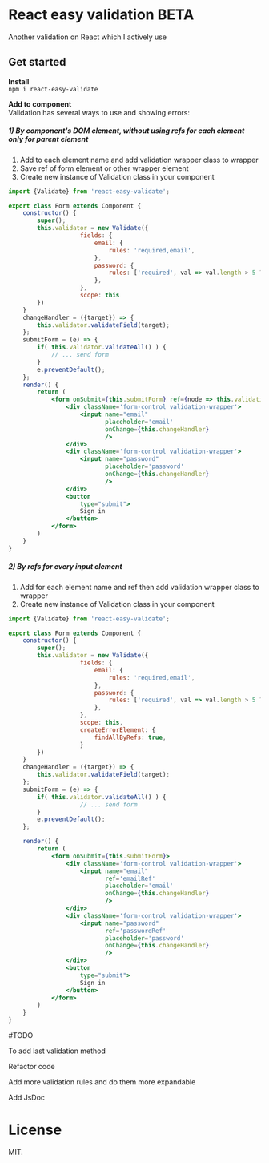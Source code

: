 # React easy validation BETA



Another validation on React which I actively use 


## Get started

**Install**  
`
npm i react-easy-validate
`

**Add to component**  
Validation has several ways to use and showing errors:

##### 1) By component's DOM element, without using refs for each element only for parent element

1. Add to each element name and add validation wrapper class to wrapper
2. Save ref of form element or other wrapper element
3. Create new instance of Validation class in your component
 	
```jsx harmony
import {Validate} from 'react-easy-validate';

export class Form extends Component {
	constructor() {
	    super();
	    this.validator = new Validate({
	                fields: {
                        email: {
                            rules: 'required,email',
                        },
                        password: {
                            rules: ['required', val => val.length > 5 ? true : 'Password is incorrect'],
                        },
                    },
                    scope: this
	    })
	}
	changeHandler = ({target}) => {
	    this.validator.validateField(target);
	};
    submitForm = (e) => {
        if( this.validator.validateAll() ) {
            // ... send form
        }
        e.preventDefault();
    };
	render() {
		return (
			<form onSubmit={this.submitForm} ref={node => this.validationNode = node}>
				<div className='form-control validation-wrapper'>
					<input name="email"
						   placeholder='email'
						   onChange={this.changeHandler}
						   />
				</div>
				<div className='form-control validation-wrapper'>
					<input name="password"
						   placeholder='password'
						   onChange={this.changeHandler}
						   />
				</div>
				<button
					type="submit">
					Sign in
				</button>
			</form>
		)
	}
}
```
##### 2) By refs for every input element

1. Add for each element name and ref then add validation wrapper class to wrapper
2. Create new instance of Validation class in your component

```jsx harmony
import {Validate} from 'react-easy-validate';

export class Form extends Component {
	constructor() {
	    super();
	    this.validator = new Validate({
	                fields: {
                        email: {
                            rules: 'required,email',
                        },
                        password: {
                            rules: ['required', val => val.length > 5 ? true : 'Password is incorrect'],
                        },
                    },
                    scope: this,
                    createErrorElement: {
                    	findAllByRefs: true,
                    }
	    })
	}
	changeHandler = ({target}) => {
	    this.validator.validateField(target);
	};
    submitForm = (e) => {
        if( this.validator.validateAll() ) {
                    // ... send form
        }
        e.preventDefault();
    };

	render() {
		return (
			<form onSubmit={this.submitForm}>
				<div className='form-control validation-wrapper'>
					<input name="email"
						   ref='emailRef'
						   placeholder='email'
						   onChange={this.changeHandler}
						   />
				</div>
				<div className='form-control validation-wrapper'>
					<input name="password"
						   ref='passwordRef'
						   placeholder='password'
						   onChange={this.changeHandler}
						   />
				</div>
				<button
					type="submit">
					Sign in
				</button>
			</form>
		)
	}
}
```

#TODO

To add last validation method

Refactor code

Add more validation rules and do them more expandable

Add JsDoc

# License

MIT.

[rimraf]: https://github.com/isaacs/rimraf
